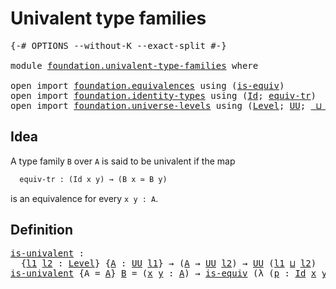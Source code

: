 # Univalent type families

<pre class="Agda"><a id="36" class="Symbol">{-#</a> <a id="40" class="Keyword">OPTIONS</a> <a id="48" class="Pragma">--without-K</a> <a id="60" class="Pragma">--exact-split</a> <a id="74" class="Symbol">#-}</a>

<a id="79" class="Keyword">module</a> <a id="86" href="foundation.univalent-type-families.html" class="Module">foundation.univalent-type-families</a> <a id="121" class="Keyword">where</a>

<a id="128" class="Keyword">open</a> <a id="133" class="Keyword">import</a> <a id="140" href="foundation.equivalences.html" class="Module">foundation.equivalences</a> <a id="164" class="Keyword">using</a> <a id="170" class="Symbol">(</a><a id="171" href="foundation-core.equivalences.html#1542" class="Function">is-equiv</a><a id="179" class="Symbol">)</a>
<a id="181" class="Keyword">open</a> <a id="186" class="Keyword">import</a> <a id="193" href="foundation.identity-types.html" class="Module">foundation.identity-types</a> <a id="219" class="Keyword">using</a> <a id="225" class="Symbol">(</a><a id="226" href="foundation-core.identity-types.html#641" class="Datatype">Id</a><a id="228" class="Symbol">;</a> <a id="230" href="foundation.identity-types.html#3549" class="Function">equiv-tr</a><a id="238" class="Symbol">)</a>
<a id="240" class="Keyword">open</a> <a id="245" class="Keyword">import</a> <a id="252" href="foundation.universe-levels.html" class="Module">foundation.universe-levels</a> <a id="279" class="Keyword">using</a> <a id="285" class="Symbol">(</a><a id="286" href="Agda.Primitive.html#597" class="Postulate">Level</a><a id="291" class="Symbol">;</a> <a id="293" href="foundation-core.universe-levels.html#222" class="Primitive">UU</a><a id="295" class="Symbol">;</a> <a id="297" href="Agda.Primitive.html#810" class="Primitive Operator">_⊔_</a><a id="300" class="Symbol">)</a>
</pre>
## Idea

A type family `B` over `A` is said to be univalent if the map

```md
  equiv-tr : (Id x y) → (B x ≃ B y)
```

is an equivalence for every `x y : A`.

## Definition

<pre class="Agda"><a id="is-univalent"></a><a id="489" href="foundation.univalent-type-families.html#489" class="Function">is-univalent</a> <a id="502" class="Symbol">:</a>
  <a id="506" class="Symbol">{</a><a id="507" href="foundation.univalent-type-families.html#507" class="Bound">l1</a> <a id="510" href="foundation.univalent-type-families.html#510" class="Bound">l2</a> <a id="513" class="Symbol">:</a> <a id="515" href="Agda.Primitive.html#597" class="Postulate">Level</a><a id="520" class="Symbol">}</a> <a id="522" class="Symbol">{</a><a id="523" href="foundation.univalent-type-families.html#523" class="Bound">A</a> <a id="525" class="Symbol">:</a> <a id="527" href="foundation-core.universe-levels.html#222" class="Primitive">UU</a> <a id="530" href="foundation.univalent-type-families.html#507" class="Bound">l1</a><a id="532" class="Symbol">}</a> <a id="534" class="Symbol">→</a> <a id="536" class="Symbol">(</a><a id="537" href="foundation.univalent-type-families.html#523" class="Bound">A</a> <a id="539" class="Symbol">→</a> <a id="541" href="foundation-core.universe-levels.html#222" class="Primitive">UU</a> <a id="544" href="foundation.univalent-type-families.html#510" class="Bound">l2</a><a id="546" class="Symbol">)</a> <a id="548" class="Symbol">→</a> <a id="550" href="foundation-core.universe-levels.html#222" class="Primitive">UU</a> <a id="553" class="Symbol">(</a><a id="554" href="foundation.univalent-type-families.html#507" class="Bound">l1</a> <a id="557" href="Agda.Primitive.html#810" class="Primitive Operator">⊔</a> <a id="559" href="foundation.univalent-type-families.html#510" class="Bound">l2</a><a id="561" class="Symbol">)</a>
<a id="563" href="foundation.univalent-type-families.html#489" class="Function">is-univalent</a> <a id="576" class="Symbol">{</a><a id="577" class="Argument">A</a> <a id="579" class="Symbol">=</a> <a id="581" href="foundation.univalent-type-families.html#581" class="Bound">A</a><a id="582" class="Symbol">}</a> <a id="584" href="foundation.univalent-type-families.html#584" class="Bound">B</a> <a id="586" class="Symbol">=</a> <a id="588" class="Symbol">(</a><a id="589" href="foundation.univalent-type-families.html#589" class="Bound">x</a> <a id="591" href="foundation.univalent-type-families.html#591" class="Bound">y</a> <a id="593" class="Symbol">:</a> <a id="595" href="foundation.univalent-type-families.html#581" class="Bound">A</a><a id="596" class="Symbol">)</a> <a id="598" class="Symbol">→</a> <a id="600" href="foundation-core.equivalences.html#1542" class="Function">is-equiv</a> <a id="609" class="Symbol">(λ</a> <a id="612" class="Symbol">(</a><a id="613" href="foundation.univalent-type-families.html#613" class="Bound">p</a> <a id="615" class="Symbol">:</a> <a id="617" href="foundation-core.identity-types.html#641" class="Datatype">Id</a> <a id="620" href="foundation.univalent-type-families.html#589" class="Bound">x</a> <a id="622" href="foundation.univalent-type-families.html#591" class="Bound">y</a><a id="623" class="Symbol">)</a> <a id="625" class="Symbol">→</a> <a id="627" href="foundation.identity-types.html#3549" class="Function">equiv-tr</a> <a id="636" href="foundation.univalent-type-families.html#584" class="Bound">B</a> <a id="638" href="foundation.univalent-type-families.html#613" class="Bound">p</a><a id="639" class="Symbol">)</a>
</pre>